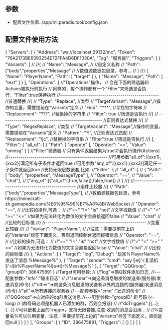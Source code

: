## 参数
- 配置文件位置../app/ml.paradis.tool/config.json
## 配置文件使用方法

{
    "Servers": [
        {
            "Address": "ws://localhost:29132/mc",
            "Token": "76A2173BE6393254E72FFA4D6DF1030A",
            "Tag": "服务器1",
            "Triggers": [
                 {
                    "Variants": [
                        //
                        //{
                        //    "Name": "Message",
                        //     //自定义名称
                        //    "Path": ["body","properties","Message"
                        //     //数值源数据包目录，参考...
                        //    ]
                        //}
                        {
                            "Name": "PlayerName",
                            "Path": [
                                "target"
                            ]
                        },
                        {
                            "Name": "Message",
                            "Path": [
                                "text"
                            ]
                        }
                    ],
                    "Operations": [
                        //"Operations"操作，
                        //  会在下面的筛选器和Actions被执行前执行
                        //  同样的，每个操作都有一个"Filter"来筛选是否执行，"Filter":true保持执行
                        //-------------------------------------------------
                        //普通替换
                        //{
                        //    "Type": "Replace",          //类型
                        //    "TargetVariant": "Message",//操作的变量，需要提前在"Variants"定义
                        //    "Find": "***",              //寻找的字符串
                        //    "Replacement": "???",       //替换掉的字符串
                        //    "Filter": true              //筛选是否执行
                        //}
                        //--------------------------------------------------
                        //正则表达式替换
                        //{
                        //    "Type": "RegexReplace",     //类型
                        //    "TargetVariant": "Message",//操作的变量，需要提前在"Variants"定义
                        //    "Pattern": "^!",            //正则表达式匹配
                        //    "Replacement": "§c",        //替换掉的字符串
                        //    "Filter":true               //筛选是否执行
                        //} 
                    ],
                    "Filter": {
                        "all_of": [
                            {
                                "Path": [
                                    "operate"
                                ],
                                "Operator": "==",
                                "Value": "onmsg"
                            }
                        ]
                        //"Filter"筛选器
                        //  只有条件返回结果为true才会执行操作(Actions)
                        //-------------------------------------------------
                        //可用参数"all_of":[{xxx1},{xxx2}]满足所有子条件才返回true
                        //可用参数"any_of":[{xxx1},{xxx2}]满足任一子条件就返回true
                        //支持无限层数嵌套,比如:
                        //"Filter": {
                        // "all_of": [ 
                        // { "Path": [ "body", "properties", "MessageType" ],
                        //  "Operator": "==",
                        //  "Value": "chat"},
                        //  {"any_of":[{"all_of":[true,false]},false,true]}
                        // ]
                        //}
                        //-------------------------------------------------
                        //条件比较器
                        //{
                        //  "Path": ["body","properties","MessageType"],
                        //     //数值源数据包目录，参考https://minecraft-zh.gamepedia.com/%E6%95%99%E7%A8%8B/WebSocket
                        //  "Operator": "==",
                        //      //比较的操作,可选：
                        //      //"==" "!=" "is" "not" //文字或数值
                        //      //">" "<" ">=" "<="    //如果为无法转化为数值的文字会直接返回false
                        //  "Value": "chat"
                        //      //比较的目标值
                        //}
                        //--------------------------------------------------
                        //变量比较器
                        //{
                        //  "Variant": "PlayerName",
                        //      //注意：需要提前在上边的"Variants"标签下面定义，否则返回控制台返回报错信息
                        //  "Operator": "==",
                        //      //比较的操作,可选：
                        //      //"==" "!=" "is" "not" //文字或数值
                        //      //">" "<" ">=" "<="    //如果为无法转化为数值的文字会直接返回false
                        //  "Value": "chat"
                        //      //比较的目标值
                        //}
                    },
                    "Actions": [
                        {
                            "Target": "log",
                            "Debug": "玩家%PlayerName%发送了消息:%Message%"
                        },
                        {
                            "Target": "sender",
                            "cmd": "say §e§'<复读机§'>§b%PlayerName%§a=>§r%Message%"
                        },
                        {
                            "Target": "QQGroup",
                            "groupID": 386475891
                        }
                        //Target可用参数:
                        //
                        //"log"=>酷Q软件添加日志,
                        //---配套参数>"info":"输出日志"
                        //
                        //"sender"=>向这条消息触发的发送者(服务器)发送消息(命令)
                        //"other"=>向这条消息触发的发送者以外的连接的(服务器)发送消息(命令)
                        //"all"=>所有连接的服务器
                        //---配套参数>"cmd":"发送的命令"
                        //
                        //"QQGroup"=>向对应的qq群发送消息
                        //---配套参数>"groupID":群号码  (<= long)
                        //                     (群号码必须是机器人已添加的群，否则会报错)
                        //
                        //"doTriggers":[{...},{...}]
                        //可以嵌套上面的Trigger，支持无限套娃,注意:收到的消息会沿用...
                        //
                        //%变量名%可以引用变量，注意：需要提前在上边的"Variants"标签下面定义，否则返回null
                    ]
                }
            ]
        }
    ],
    "Groups": [
        {
            "ID": 386475891,
            "Triggers": [
                {}
            ]
        }
    ]
}
